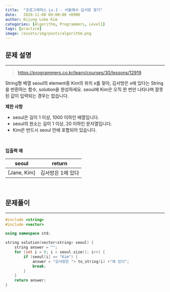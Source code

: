 ```yaml
---
title:  "프로그래머스 Lv.1 - 서울에서 김서방 찾기"
date:   2020-11-08 09:00:00 +0900
author: Kijung Luke Kim
categories: [Algorithm, Programmers, Level1]
tags: [practice]
image: /assets/img/posts/algorithm.png
---
```


## 문제 설명
---

> https://programmers.co.kr/learn/courses/30/lessons/12919

String형 배열 seoul의 element중 Kim의 위치 x를 찾아, 김서방은 x에 있다는 String을 반환하는 함수, solution을 완성하세요. seoul에 Kim은 오직 한 번만 나타나며 잘못된 값이 입력되는 경우는 없습니다.

**제한 사항**   

- seoul은 길이 1 이상, 1000 이하인 배열입니다.
- seoul의 원소는 길이 1 이상, 20 이하인 문자열입니다.
- Kim은 반드시 seoul 안에 포함되어 있습니다.

<br>

**입출력 예**

|seoul|return|
|---|---|
|[Jane, Kim]|김서방은 1에 있다|  

<br>

## 문제풀이
---

```cpp
#include <string>
#include <vector>

using namespace std;

string solution(vector<string> seoul) {
    string answer = "";
    for (int i = 0; i < seoul.size(); i++) {
        if (seoul[i] == "Kim") {
            answer = "김서방은 "+ to_string(i) +"에 있다";
            break;
        }
    }
    return answer;
}
```
